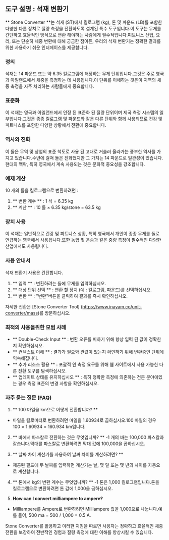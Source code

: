 ## 도구 설명 : 석재 변환기

** Stone Converter **는 석재 (ST)에서 킬로그램 (kg), 톤 및 파운드 (LB)를 포함한 다양한 다른 장치로 질량 측정을 전환하도록 설계된 특수 도구입니다.이 도구는 무게를 간단하고 효율적인 방식으로 변환 해야하는 사람에게 필수적입니다.피트니스 산업, 요리, 또는 단순히 체중 변환에 대해 궁금한 점이든, 우리의 석재 변환기는 정확한 결과를위한 사용하기 쉬운 인터페이스를 제공합니다.

### 정의

석재는 14 파운드 또는 약 6.35 킬로그램에 해당하는 무게 단위입니다.그것은 주로 영국과 아일랜드에서 체중을 측정하는 데 사용됩니다.이 단위를 이해하는 것은이 지역의 체중 측정을 자주 처리하는 사람들에게 중요합니다.

### 표준화

이 석재는 영국과 아일랜드에서 인정 된 표준화 된 질량 단위이며 제국 측정 시스템의 일부입니다.그것은 종종 킬로그램 및 파운드와 같은 다른 단위와 함께 사용되므로 건강 및 피트니스를 포함한 다양한 상황에서 전환에 중요합니다.

### 역사와 진화

이 돌은 무역 및 상업의 표준 척도로 사용 된 고대로 거슬러 올라가는 풍부한 역사를 가지고 있습니다.수년에 걸쳐 돌은 진화했지만 그 가치는 14 파운드로 일관성이 있습니다.현대의 맥락, 특히 영국에서 계속 사용되는 것은 문화적 중요성을 강조합니다.

### 예제 계산

10 개의 돌을 킬로그램으로 변환하려면 :

1. ** 변환 계수 ** : 1 석 = 6.35 kg
2. ** 계산 ** : 10 돌 × 6.35 kg/stone = 63.5 kg

### 장치 사용

이 석재는 일반적으로 건강 및 피트니스 상황, 특히 영국에서 개인이 종종 무게를 돌로 언급하는 영국에서 사용됩니다.또한 농업 및 운송과 같은 중량 측정이 필수적인 다양한 산업에서도 사용됩니다.

### 사용 안내서

석재 변환기 사용은 간단합니다.

1. ** 입력 ** : 변환하려는 돌에 무게를 입력하십시오.
2. ** 대상 단위 선택 ** : 변환 할 장치 (예 : 킬로그램, 파운드)를 선택하십시오.
3. ** 변환 ** : "변환"버튼을 클릭하여 결과를 즉시 확인하십시오.

자세한 전환은 [Stone Converter Tool] (https://www.inayam.co/unit-converter/mass)를 방문하십시오.

### 최적의 사용을위한 모범 사례

- ** Double-Check Input ** : 변환 오류를 피하기 위해 항상 입력 된 값이 정확한지 확인하십시오.
- ** 컨텍스트 이해 ** : 결과가 필요와 관련이 있는지 확인하기 위해 변환중인 단위에 익숙해집니다.
- ** 추가 리소스 활용 ** : 포괄적 인 측정 요구를 위해 웹 사이트에서 사용 가능한 다른 전환 도구를 탐색하십시오.
- ** 업데이트 상태를 유지하십시오 ** : 특히 정확한 측정에 의존하는 전문 분야에있는 경우 측정 표준의 변경 사항을 확인하십시오.

### 자주 묻는 질문 (FAQ)

1. ** 100 마일을 km으로 어떻게 전환합니까? **
- 마일을 킬로미터로 변환하려면 마일을 1.60934로 곱하십시오.100 마일의 경우 100 × 1.60934 = 160.934 km입니다.

2. ** 바에서 파스칼로 전환하는 것은 무엇입니까? **
-1 개의 바는 100,000 파스칼과 같습니다.막대를 파스칼로 변환하려면 막대 값에 100,000을 곱하십시오.

3. ** 날짜 차이 계산기를 사용하여 날짜 차이를 계산하려면? **
- 제공된 필드에 두 날짜를 입력하면 계산기는 날, 몇 달 또는 몇 년의 차이를 자동으로 계산합니다.

4. ** 톤에서 kg의 변환 계수는 무엇입니까? **
-1 톤은 1,000 킬로그램입니다.톤을 킬로그램으로 변환하려면 톤 값에 1,000을 곱하십시오.

5. **How can I convert milliampere to ampere?**
- Milliampere를 Ampere로 변환하려면 Milliampere 값을 1,000으로 나눕니다.예를 들어, 500 ma = 500 / 1,000 = 0.5 A.

Stone Converter를 활용하고 이러한 지침을 따르면 사용자는 정확하고 효율적인 체중 전환을 보장하여 전반적인 경험과 질량 측정에 대한 이해를 향상시킬 수 있습니다.